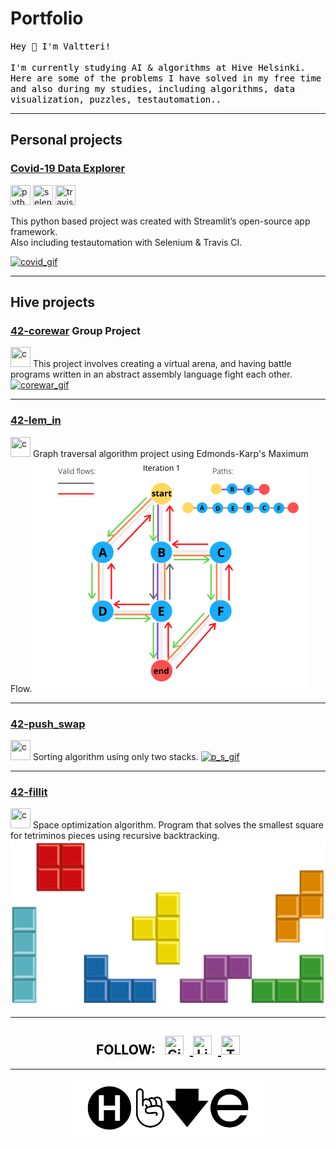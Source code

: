 # Portfolio

<p style="color:black;">
<samp>
Hey 👋 I'm Valtteri!<br><br>
I'm currently studying AI & algorithms at Hive Helsinki. Here are some of the problems I have solved in my free time and also during my studies, including algorithms, data visualization, puzzles, testautomation.. 
</samp>
</p>

---

## Personal projects 

### [Covid-19 Data Explorer](/project1) 
<div>
   <img src="https://img.icons8.com/color/48/000000/python.png" width="32" height="32" title="python"/>
   <img src="https://img.icons8.com/color/48/000000/selenium.png" width="32" height="32" title="selenium"/>
   <img src="https://img.icons8.com/color/48/000000/travis-ci.png" width="32" height="32" title="travis-ci"/>
</div>

This python based project was created with Streamlit’s open-source app framework.  
Also including testautomation with Selenium & Travis CI.  

<a href="/project1">
   <img alt="covid_gif" src="https://media.giphy.com/media/JSpM4vjH4h88MrLms3/giphy.gif?raw=true">
</a>  

---

## Hive projects

### [42-corewar](/project5) Group Project 
<img src="https://img.icons8.com/color/48/000000/c-programming.png" width="32" height="32" title="c"/>  
This project involves creating a virtual arena, and having battle programs written in an abstract assembly language fight each other.  

<a href="/project5">
   <img alt="corewar_gif" src="/images/corewar_readme.gif">
</a>  

---

### [42-lem_in](/project2) 
<img src="https://img.icons8.com/color/48/000000/c-programming.png" width="32" height="32" title="c"/>   
Graph traversal algorithm project using Edmonds-Karp's Maximum Flow.  

<a href="/project2">
   <img alt="flows" src="images/flows.png?raw=true">
</a>  

---
### [42-push_swap](/project3) 
<img src="https://img.icons8.com/color/48/000000/c-programming.png" width="32" height="32" title="c"/>  
Sorting algorithm using only two stacks.  

<a href="/project3">
   <img alt="p_s_gif" src="https://media.giphy.com/media/Z9KQXYnxTpWIMArgTP/giphy.gif?raw=true">
</a>  

---

### [42-fillit](/project4) 
<img src="https://img.icons8.com/color/48/000000/c-programming.png" width="32" height="32" title="c"/>  
Space optimization algorithm. Program that solves the smallest square for tetriminos pieces using recursive backtracking.  

<a href="/project4">
   <img alt="cubes" src="images/cubes.png?raw=true">
</a>  


---

<h2 align="center" style="color:black;">FOLLOW:  
   <a href="https://github.com/kurval"  target="_blank">
      <img title="Github" style="padding-left:10px; padding-right:10px;" height="30" width="30" src="https://cdn.jsdelivr.net/npm/simple-icons@v3/icons/github.svg" />
   </a>
   <a href="https://www.linkedin.com/in/valtterikurkela/"  target="_blank">
      <img title="LinkedIn" style="padding-right:10px;" height="30" width="30" src="https://cdn.jsdelivr.net/npm/simple-icons@v3/icons/linkedin.svg" />
   </a>
   <a href="https://twitter.com/KurkelaValtteri"  target="_blank">
      <img title="Twitter" height="30" width="30" src="https://cdn.jsdelivr.net/npm/simple-icons@v3/icons/twitter.svg" />
   </a>
</h2>

---

<p align="center">
   <a href="https://www.hive.fi/en/"  target="_blank">
      <img src="./hive_banner.png" />
   </a>
</p>
